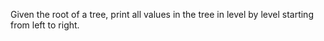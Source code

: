 Given the root of a tree, print all values in the tree in level by level starting from left to right.

